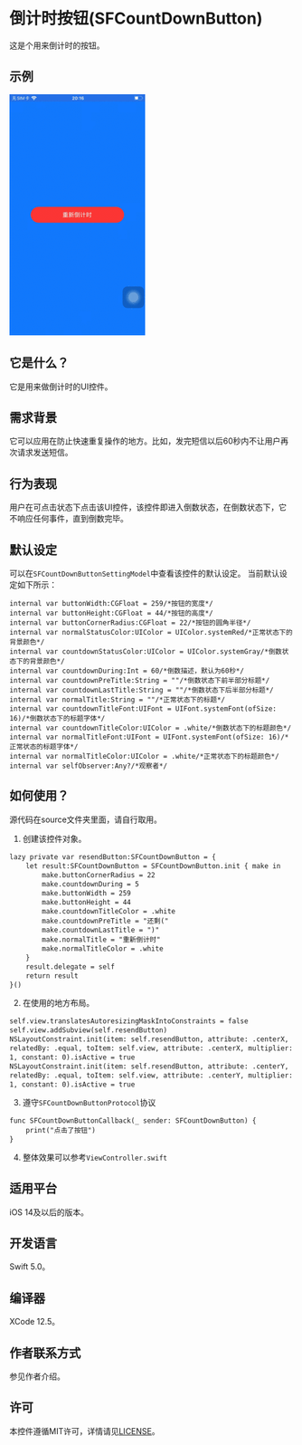 # 倒计时按钮(SFCountDownButton)
这是个用来倒计时的按钮。
## 示例
![示例](https://github.com/AbnormalProgrammer/SFCountdownButton/raw/master/resources/示例.gif)
## 它是什么？
它是用来做倒计时的UI控件。
## 需求背景
它可以应用在防止快速重复操作的地方。比如，发完短信以后60秒内不让用户再次请求发送短信。
## 行为表现
用户在可点击状态下点击该UI控件，该控件即进入倒数状态，在倒数状态下，它不响应任何事件，直到倒数完毕。
## 默认设定
可以在`SFCountDownButtonSettingModel`中查看该控件的默认设定。
当前默认设定如下所示：
```
internal var buttonWidth:CGFloat = 259/*按钮的宽度*/
internal var buttonHeight:CGFloat = 44/*按钮的高度*/
internal var buttonCornerRadius:CGFloat = 22/*按钮的圆角半径*/
internal var normalStatusColor:UIColor = UIColor.systemRed/*正常状态下的背景颜色*/
internal var countdownStatusColor:UIColor = UIColor.systemGray/*倒数状态下的背景颜色*/
internal var countdownDuring:Int = 60/*倒数描述，默认为60秒*/
internal var countdownPreTitle:String = ""/*倒数状态下前半部分标题*/
internal var countdownLastTitle:String = ""/*倒数状态下后半部分标题*/
internal var normalTitle:String = ""/*正常状态下的标题*/
internal var countdownTitleFont:UIFont = UIFont.systemFont(ofSize: 16)/*倒数状态下的标题字体*/
internal var countdownTitleColor:UIColor = .white/*倒数状态下的标题颜色*/
internal var normalTitleFont:UIFont = UIFont.systemFont(ofSize: 16)/*正常状态的标题字体*/
internal var normalTitleColor:UIColor = .white/*正常状态下的标题颜色*/
internal var selfObserver:Any?/*观察者*/
```
## 如何使用？
源代码在source文件夹里面，请自行取用。
1. 创建该控件对象。
```
lazy private var resendButton:SFCountDownButton = {
    let result:SFCountDownButton = SFCountDownButton.init { make in
        make.buttonCornerRadius = 22
        make.countdownDuring = 5
        make.buttonWidth = 259
        make.buttonHeight = 44
        make.countdownTitleColor = .white
        make.countdownPreTitle = "还剩("
        make.countdownLastTitle = ")"
        make.normalTitle = "重新倒计时"
        make.normalTitleColor = .white
    }
    result.delegate = self
    return result
}()
```
2. 在使用的地方布局。
```
self.view.translatesAutoresizingMaskIntoConstraints = false
self.view.addSubview(self.resendButton)
NSLayoutConstraint.init(item: self.resendButton, attribute: .centerX, relatedBy: .equal, toItem: self.view, attribute: .centerX, multiplier: 1, constant: 0).isActive = true
NSLayoutConstraint.init(item: self.resendButton, attribute: .centerY, relatedBy: .equal, toItem: self.view, attribute: .centerY, multiplier: 1, constant: 0).isActive = true
```
3. 遵守`SFCountDownButtonProtocol`协议
```
func SFCountDownButtonCallback(_ sender: SFCountDownButton) {
    print("点击了按钮")
}
```
4. 整体效果可以参考`ViewController.swift`
## 适用平台
iOS 14及以后的版本。
## 开发语言
Swift 5.0。
## 编译器
XCode 12.5。
## 作者联系方式
参见作者介绍。
## 许可
本控件遵循MIT许可，详情请见[LICENSE](https://github.com/AbnormalProgrammer/SFCountdownButton/blob/master/LICENSE)。

